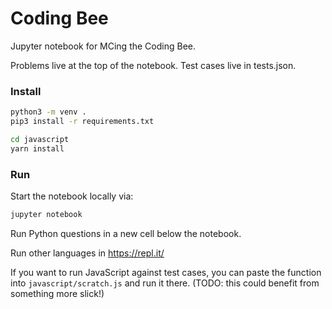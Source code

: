 
Coding Bee
==========

Jupyter notebook for MCing the Coding Bee.

Problems live at the top of the notebook. Test cases live in tests.json.

### Install

```bash
python3 -m venv .
pip3 install -r requirements.txt

cd javascript
yarn install
```

### Run

Start the notebook locally via:

```bash
jupyter notebook
```

Run Python questions in a new cell below the notebook.

Run other languages in https://repl.it/

If you want to run JavaScript against test cases, you can paste the function into `javascript/scratch.js` and run it there. (TODO: this could benefit from something more slick!)

